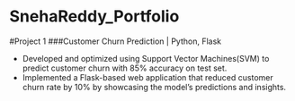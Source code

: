 # SnehaReddy_Portfolio

#Project 1
###Customer Churn Prediction | Python, Flask
* Developed and optimized using Support Vector Machines(SVM) to predict customer churn with 85% accuracy on test set.
* Implemented a Flask-based web application that reduced customer churn rate by 10% by showcasing the model’s
predictions and insights.
